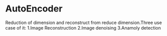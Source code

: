 # AutoEncoder
Reduction of dimension and reconstruct from reduce dimension.Three use case of it:
1.Image Reconstruction
2.Image denoising
3.Anamoly detection
